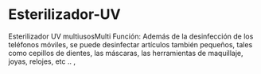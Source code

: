 # Esterilizador-UV
Esterilizador UV multiusosMulti Función: Además de la desinfección de los teléfonos móviles, se puede desinfectar artículos también pequeños, tales como cepillos de dientes, las máscaras, las herramientas de maquillaje, joyas, relojes, etc .. ,

